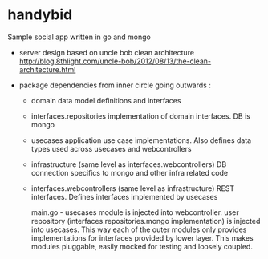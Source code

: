 handybid
========

Sample social app written in go and mongo

- server design based on uncle bob clean architecture 
  http://blog.8thlight.com/uncle-bob/2012/08/13/the-clean-architecture.html

- package dependencies from inner circle going outwards :
  - domain
    data model definitions and interfaces
  - interfaces.repositories
    implementation of domain interfaces. DB is mongo
  - usecases
    application use case implementations. Also defines data types used across usecases and webcontrollers
  - infrastructure (same level as interfaces.webcontrollers)
  	DB connection specifics to mongo and other infra related code
  - interfaces.webcontrollers (same level as infrastructure)
  	REST interfaces. Defines interfaces implemented by usecases

  	main.go - usecases module is injected into webcontroller. user repository (interfaces.repositories.mongo implementation) is injected into usecases. This way each of the outer modules only provides implementations for interfaces provided by lower layer. This makes modules pluggable, easily mocked for testing and loosely coupled.